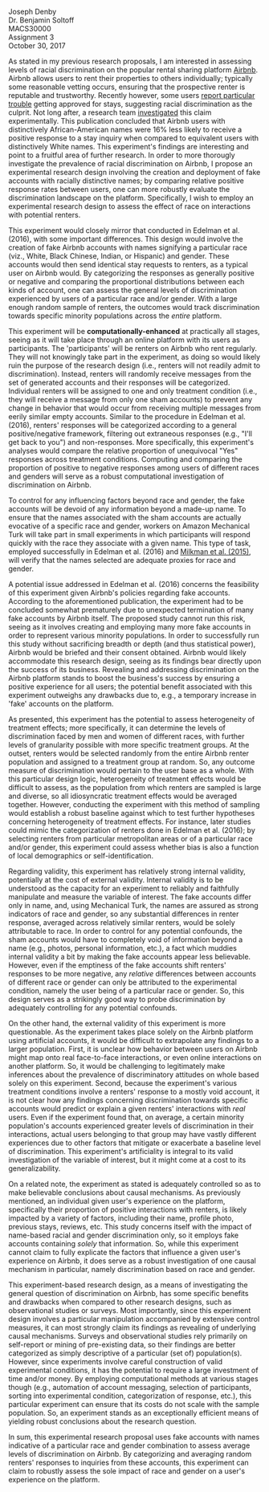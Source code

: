 Joseph Denby  
Dr. Benjamin Soltoff  
MACS30000  
Assignment 3  
October 30, 2017  

As stated in my previous research proposals, I am interested in assessing levels of racial discrimination on the popular rental sharing platform [Airbnb][airbnb]. Airbnb allows users to rent their properties to others individually; typically some reasonable vetting occurs, ensuring that the prospective renter is reputable and trustworthy. Recently however, some users [report particular trouble][hashtag] getting approved for stays, suggesting racial discrimination as the culprit. Not long after, a research team [investigated][Harvard] this claim experimentally. This publication concluded that Airbnb users with distinctively African-American names were 16% less likely to receive a positive response to a stay inquiry when compared to equivalent users with distinctively White names. This experiment's findings are interesting and point to a fruitful area of further research. In order to more thorougly investigate the prevalence of racial discrimination on Airbnb, I propose an experimental research design involving the creation and deployment of fake accounts with racially distinctive names; by comparing relative positive response rates between users, one can more robustly evaluate the discrimination landscape on the platform. Specifically, I wish to employ an experimental research design to assess the effect of race on interactions with potential renters. 

This experiment would closely mirror that conducted in Edelman et al. (2016), with some important differences. This design would involve the creation of fake Airbnb accounts with names signifying a particular race (viz., White, Black Chinese, Indian, or Hispanic) and gender. These accounts would then send identical stay requests to renters, as a typical user on Airbnb would. By categorizing the responses as generally positive or negative and comparing the proportional distributions between each kinds of account, one can assess the general levels of discrimination experienced by users of a particular race and/or gender. With a large enough random sample of renters, the outcomes would track discrimination towards specific minority populations across the *entire* platform. 

This experiment will be __computationally-enhanced__ at practically all stages, seeing as it will take place through an online platform with its users as participants. The 'participants' will be renters on Airbnb who rent regularly. They will not knowingly take part in the experiment, as doing so would likely ruin the purpose of the research design (i.e., renters will not readily admit to discrimination). Instead, renters will randomly receive messages from the set of generated accounts and their responses will be categorized. Individual renters will be assigned to one and only treatment condition (i.e., they will receive a message from only one sham accounts) to prevent any change in behavior that would occur from receiving multiple messages from eerily similar empty accounts. Similar to the procedure in Edelman et al. (2016), renters' responses will be categorized according to a general positive/negative framework, filtering out extraneous responses (e.g., "I'll get back to you") and non-responses. More specifically, this experiment's analyses would compare the relative proportion of unequivocal "Yes" responses across treatment conditions. Computing and comparing the proportion of positive to negative responses among users of different races and genders will serve as a robust computational investigation of discrimination on Airbnb. 

To control for any influencing factors beyond race and gender, the fake accounts will be devoid of any information beyond a made-up name. To ensure that the names associated with the sham accounts are actually evocative of a specific race and gender, workers on Amazon Mechanical Turk will take part in small experiments in which participants will respond quickly with the race they associate with a given name. This type of task, employed  successfully in Edelman et al. (2016) and [Milkman et al. (2015)][Milkman], will verify that the names selected are adequate proxies for race and gender.

A potential issue addressed in Edelman et al. (2016) concerns the feasibility of this experiment given Airbnb's policies regarding fake accounts. According to the aforementioned publication, the experiment had to be concluded somewhat prematurely due to unexpected termination of many fake accounts by Airbnb itself. The proposed study cannot run this risk, seeing as it involves creating and employing many more fake accounts in order to represent various minority populations. In order to successfully run this study without sacrificing breadth or depth (and thus statistical power), Airbnb would be briefed and their consent obtained. Airbnb would likely accommodate this research design, seeing as its findings bear directly upon the success of its business. Revealing and addressing discrimination on the Airbnb platform stands to boost the business's success by ensuring a positive experience for all users; the potential benefit associated with this experiment outweighs any drawbacks due to, e.g., a temporary increase in 'fake' accounts on the platform. 

As presented, this experiment has the potential to assess heterogeneity of treatment effects; more specifically, it can determine the levels of discrimination faced by men and women of different races, with further levels of granularity possible with more specific treatment groups. At the outset,  renters would be selected randomly from the entire Airbnb renter population and assigned to a treatment group at random. So, any outcome measure of discrimination would pertain to the user base as a whole. With this particular design logic, heterogeneity of treatment effects would be difficult to assess, as the population from which renters are sampled is large and diverse, so all idiosyncratic treatment effects would be averaged together. However, conducting the experiment with this method of sampling would establish a robust baseline against which to test further hypotheses concerning heterogeneity of treatment effects. For instance, later studies could mimic the categorization of renters done in Edelman et al. (2016); by selecting renters from particular metropolitan areas or of a particular race and/or gender, this experiment could assess whether bias is also a function of local demographics or self-identification. 

Regarding validity, this experiment has relatively strong internal validity, potentially at the cost of external validity. Internal validity is to be understood as the capacity for an experiment to reliably and faithfully manipulate and measure the variable of interest. The fake accounts differ only in name, and, using Mechanical Turk, the names are assured as strong indicators of race and gender, so any substantial differences in renter response, averaged across relatively similar renters, would be solely attributable to race. In order to control for any potential confounds, the sham accounts would have to completely void of information beyond a name (e.g., photos, personal information, etc.), a fact which muddies internal validity a bit by making the fake accounts appear less believable. However, even if the emptiness of the fake accounts shift renters' responses to be more negative, any *relative* differences between accounts of different race or gender can only be attributed to the experimental condition, namely the user being of a particular race or gender. So, this design serves as a strikingly good way to probe discrimination by adequately controlling for any potential confounds.

On the other hand, the external validity of this experiment is more questionable. As the experiment takes place solely on the Airbnb platform using artificial accounts, it would be difficult to extrapolate any findings to a larger population. First, it is unclear how behavior between users on Airbnb might map onto real face-to-face interactions, or even online interactions on another platform. So, it would be challenging to legitimately make inferences about the prevalence of discriminatory attitudes on whole based solely on this experiment. Second, because the experiment's various treatment conditions involve a renters' response to a mostly void account, it is not clear how any findings concerning discrimination towards specific accounts would predict or explain a given renters' interactions with *real* users. Even if the experiment found that, on average, a certain minority population's accounts experienced greater levels of discrimination in their interactions, actual users belonging to that group may have vastly different experiences due to other factors that mitigate or exacerbate a baseline level of discrimination. This experiment's artificiality is integral to its valid investigation of the variable of interest, but it might come at a cost to its generalizability. 

On a related note, the experiment as stated is adequately controlled so as to make believable conclusions about causal mechanisms. As previously mentioned, an individual given user's experience on the platform, specifically their proportion of positive interactions with renters, is likely impacted by a variety of factors, including their name, profile photo, previous stays, reviews, etc. This study concerns itself with the impact of name-based racial and gender discrimination only, so it employs fake accounts containing *solely* that information. So, while this experiment cannot claim to fully explicate the factors that influence a given user's experience on Airbnb, it does serve as a robust investigation of one causal mechanism in particular, namely discrimination based on race and gender.

This experiment-based research design, as a means of investigating the general question of discrimination on Airbnb, has some specific benefits and drawbacks when compared to other research designs, such as observational studies or surveys. Most importantly, since this experiment design involves a particular manipulation accompanied by extensive control measures, it can most strongly claim its findings as revealing of underlying causal mechanisms. Surveys and observational studies rely primarily on self-report or mining of pre-existing data, so their findings are better categorized as simply descriptive of a particular (set of) population(s). However, since experiments involve careful construction of valid experimental conditions, it has the potential to require a large investment of time and/or money. By employing computational methods at various stages though (e.g., automation of account messaging, selection of participants, sorting into experimental condition, categorization of response, etc.), this particular experiment can ensure that its costs do not scale with the sample population. So, an experiment stands as an exceptionally efficient means of yielding robust conclusions about the research question. 

In sum, this experimental research proposal uses fake accounts with names indicative of a particular race and gender combination to assess average levels of discrimination on Airbnb. By categorizing and averaging random renters' responses to inquiries from these accounts, this experiment can claim to robustly assess the sole impact of race and gender on a user's experience on the platform. 


[airbnb]: https://www.airbnb.com
[hashtag]: https://www.theguardian.com/technology/2016/may/05/airbnbwhileblack-hashtag-highlights-potential-racial-bias-rental-app
[Harvard]: http://www.benedelman.org/publications/airbnb-guest-discrimination-2016-09-16.pdf
[Milkman]: http://web.a.ebscohost.com.proxy.uchicago.edu/ehost/detail/detail?vid=0&sid=e7d346d1-3bd0-4737-95c9-3a2ec678af75%40sessionmgr4010&bdata=JnNpdGU9ZWhvc3QtbGl2ZSZzY29wZT1zaXRl#AN=2015-15680-001&db=pdh
